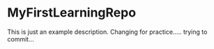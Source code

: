 # MyFirstLearningRepo

This is just an example description. 
Changing for practice.....
trying to commit...